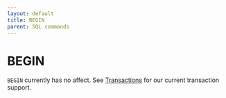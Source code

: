 ```yaml
---
layout: default
title: BEGIN
parent: SQL commands
---
```


# BEGIN

`BEGIN` currently has no affect. See [Transactions] for our current transaction
support.

[Transactions]: /glaredb/transactions/
